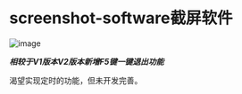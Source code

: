 # screenshot-software截屏软件
![image](https://github.com/Ding-D-Z-S/screenshot-software/assets/109493302/fd9617a5-0a61-4fe3-8721-4d57d2c1cff8)


***相较于V1版本V2版本新增F5键一键退出功能***





渴望实现定时的功能，但未开发完善。

